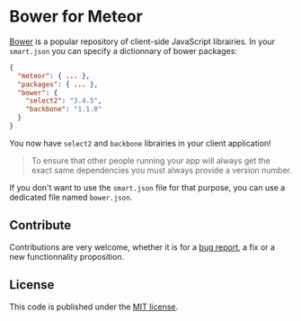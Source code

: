# Bower for Meteor

[Bower](http://bower.io/) is a popular repository of client-side JavaScript
librairies. In your `smart.json` you can specify a dictionnary of bower packages:

```json
{
  "meteor": { ... },
  "packages": { ... },
  "bower": {
    "select2": "3.4.5",
    "backbone": "1.1.0"
  }
}
```

You now have `select2` and `backbone` librairies in your client application!

> To ensure that other people running your app will always get the exact same
dependencies you must always provide a version number.

If you don't want to use the `smart.json` file for that purpose, you can use a
dedicated file named `bower.json`.

## Contribute

Contributions are very welcome, whether it is for a
[bug report](https://github.com/mquandalle/meteor-bower/issues/new), a fix or a
new functionnality proposition.

## License

This code is published under the [MIT license](LICENSE).
